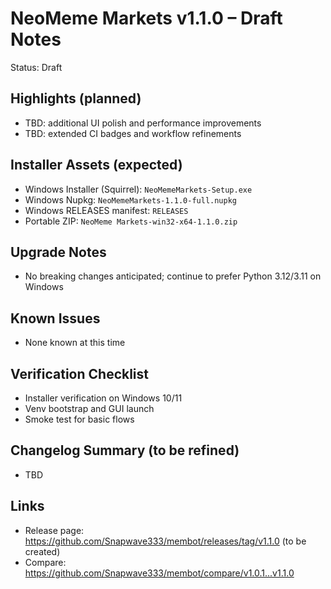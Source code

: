 # NeoMeme Markets v1.1.0 – Draft Notes

Status: Draft

## Highlights (planned)
- TBD: additional UI polish and performance improvements
- TBD: extended CI badges and workflow refinements

## Installer Assets (expected)
- Windows Installer (Squirrel): `NeoMemeMarkets-Setup.exe`
- Windows Nupkg: `NeoMemeMarkets-1.1.0-full.nupkg`
- Windows RELEASES manifest: `RELEASES`
- Portable ZIP: `NeoMeme Markets-win32-x64-1.1.0.zip`

## Upgrade Notes
- No breaking changes anticipated; continue to prefer Python 3.12/3.11 on Windows

## Known Issues
- None known at this time

## Verification Checklist
- Installer verification on Windows 10/11
- Venv bootstrap and GUI launch
- Smoke test for basic flows

## Changelog Summary (to be refined)
- TBD

## Links
- Release page: https://github.com/Snapwave333/membot/releases/tag/v1.1.0 (to be created)
- Compare: https://github.com/Snapwave333/membot/compare/v1.0.1...v1.1.0